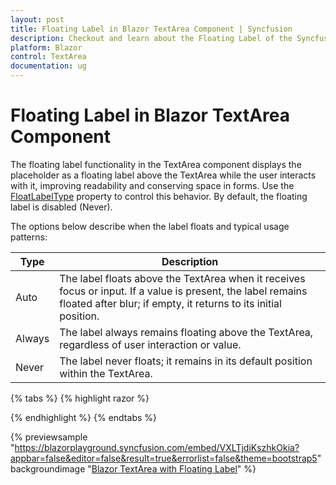 ```yaml
---
layout: post
title: Floating Label in Blazor TextArea Component | Syncfusion
description: Checkout and learn about the Floating Label of the Syncfusion Blazor Textarea component and much more.
platform: Blazor
control: TextArea
documentation: ug
---
```


# Floating Label in Blazor TextArea Component

The floating label functionality in the TextArea component displays the placeholder as a floating label above the TextArea while the user interacts with it, improving readability and conserving space in forms. Use the [FloatLabelType](https://help.syncfusion.com/cr/blazor/Syncfusion.Blazor.Inputs.SfTextArea.html#Syncfusion_Blazor_Inputs_SfTextArea_FloatLabelType) property to control this behavior. By default, the floating label is disabled (Never).

The options below describe when the label floats and typical usage patterns:

| Type  | Description |
| -- | -- |
| Auto  | The label floats above the TextArea when it receives focus or input. If a value is present, the label remains floated after blur; if empty, it returns to its initial position. |
| Always | The label always remains floating above the TextArea, regardless of user interaction or value. |
| Never | The label never floats; it remains in its default position within the TextArea. |

{% tabs %}
{% highlight razor %}

<SfTextArea Placeholder='Enter the Address' FloatLabelType='@FloatLabelType.Auto'></SfTextArea>

{% endhighlight %}
{% endtabs %}

{% previewsample "https://blazorplayground.syncfusion.com/embed/VXLTjdiKszhkOkia?appbar=false&editor=false&result=true&errorlist=false&theme=bootstrap5" backgroundimage "[Blazor TextArea with Floating Label](./images/blazor-textarea-float-label.png)" %}